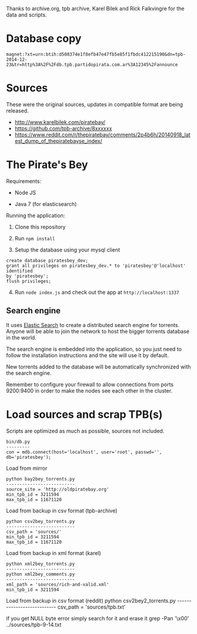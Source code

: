 
Thanks to archive.org, tpb archive, Karel Bilek and Rick Falkvingre for the
data and scripts. 

# Database copy

```
magnet:?xt=urn:btih:d508374e1f8efb47e47fb5e85f1fbdc412215190&dn=tpb-2014-12-23&tr=http%3A%2F%2Fdb.tpb.partidopirata.com.ar%3A12345%2Fannounce
```

# Sources

These were the original sources, updates in compatible format are being
released.

* http://www.karelbilek.com/piratebay/
* https://github.com/tpb-archive/8xxxxxx
* https://www.reddit.com/r/thepiratebay/comments/2p4b6h/20140918_latest_dump_of_thepiratebayse_index/

# The Pirate's Bey

Requirements:

* Node JS

* Java 7 (for elasticsearch)

Running the application:

1. Clone this repository

2. Run ```npm install```

3. Setup the database using your mysql client

```
create database piratesbey_dev;
grant all privileges on piratesbey_dev.* to 'piratesbey'@'localhost' identified
by 'piratesbey';
flush privileges;
```

4. Run ```node index.js``` and check out the app at ```http://localhost:1337```

## Search engine

It uses [Elastic Search](http://www.elasticsearch.org/overview/elasticsearch) to
create a distributed search engine for torrents. Anyone will be able to join the
network to host the bigger torrents database in the world.

The search engine is embedded into the application, so you just need to follow
the installation instructions and the site will use it by default.

New torrents added to the database will be automatically synchronized with the
search engine.

Remember to configure your firewall to allow connections from ports 9200:9400 in
order to make the nodes see each other in the cluster.

# Load sources and scrap TPB(s)

Scripts are optimized as much as possible, sources not included.

    bin/db.py
    ---------
    con = mdb.connect(host='localhost', user='root', passwd='', db='piratesbey');

Load from mirror

    python bay2bey_torrents.py 
    --------------------------
    source_site = 'http://oldpiratebay.org'
    min_tpb_id = 3211594
    max_tpb_id = 11671120

Load from backup in csv format (tpb-archive)

    python csv2bey_torrents.py
    --------------------------
    csv_path = 'sources/'
    min_tpb_id = 3211594
    max_tpb_id = 11671120

Load from backup in xml format (karel)

    python xml2bey_torrents.py
    --------------------------
    python xml2bey_comments.py
    --------------------------
    xml_path = 'sources/rich-and-valid.xml'
    min_tpb_id = 3211594

Load from backup in csv format (reddit)
    python csv2bey2_torrents.py
    ---------------------------
    csv_path = 'sources/tpb.txt'

if you get NULL byte error simply search for it and erase it
    grep -Pan '\x00' ../sources/tpb-9-14.txt
